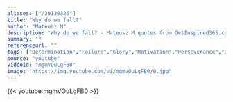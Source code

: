 ```yaml
---
aliases: ["/20130325"]
title: "Why do we fall?"
author: "Mateusz M"
description: "Why do we fall? - Mateusz M quotes from GetInspired365.com"
summary: ""
referenceurl: ""
tags: ["Determination","Failure","Glory","Motivation","Perseverance","Quitters",]
source: "youtube"
videoid: "mgmVOuLgFB0"
image: "https://img.youtube.com/vi/mgmVOuLgFB0/0.jpg"
---
```


{{< youtube mgmVOuLgFB0 >}}
